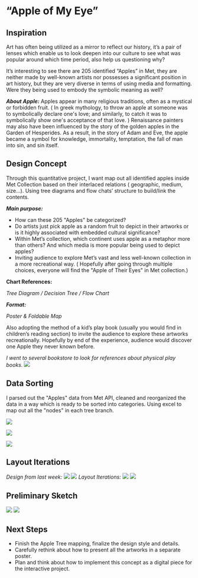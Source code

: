 
# “Apple of My Eye”

## Inspiration
Art has often being utilized as a mirror to reflect our history, it’s a pair of lenses which enable us to look deepen into our culture to see what was popular around which time period, also help us questioning why?

It’s interesting to see there are 205 identified “Apples” in Met, they are neither made by well-known artists nor possesses a significant position in art history, but they are very diverse in terms of using media and formatting. Were they being used to embody the symbolic meaning as well?

***About Apple:***
Apples appear in many religious traditions, often as a mystical or forbidden fruit.  ( In greek mythology, to throw an apple at someone was to symbolically declare one's love; and similarly, to catch it was to symbolically show one's acceptance of that love. ) Renaissance painters may also have been influenced by the story of the golden apples in the Garden of Hesperides. As a result, in the story of Adam and Eve, the apple became a symbol for knowledge, immortality, temptation, the fall of man into sin, and sin itself.


## Design Concept
Through this quantitative project, I want map out all identified apples inside Met Collection based on their interlaced relations ( geographic, medium, size...). Using tree diagrams and flow chats’ structure to build/link the contents.

***Main purpose:*** 

 - How can these 205 "Apples" be categorized?  
 - Do artists just pick apple as a random fruit to depict in their artworks or is it highly associated with embedded cultural significance?
 - Within Met’s collection, which continent uses apple as a metaphor more than others? And which media is more popular being used to depict apples?
 - Inviting audience to explore Met’s vast and less well-known collection in a more recreational way. ( Hopefully after going through multiple choices, everyone will find the "Apple of Their Eyes" in Met collection.)

**Chart References:**

*Tree Diagram / Decision Tree / Flow Chart*

***Format:***

*Poster & Foldable Map*

Also adopting the method of a kid’s play book (usually you would find in children’s reading section) to invite the audience to explore these artworks recreationally. Hopefully by end of the experience, audience would discover one Apple they never known before.

*I went to several bookstore to look for references about physical play books.*
![](MoodBoard.jpg)



## Data Sorting
I parsed out the "Apples" data from Met API, cleaned and reorganized the data in a way which is ready to be sorted into categories. Using excel to map out all the "nodes" in each tree branch.

![](DataSorting1.jpg)

![](DataSorting2.jpg)

![](DataSorting3.jpg)

## Layout Iterations
*Design from last week:*
![](OldSketch1.jpg)
![](OldSketch2.jpg)
*Layout Iterations:*
![](Sketch1.jpg)
![](Sketch2.jpg)

## Preliminary Sketch
![](SecondDraft1.jpg)
![](SecondDraft2.jpg)


## Next Steps

 - Finish the Apple Tree mapping, finalize the design style and details.
 - Carefully rethink about how to present all the artworks in a separate
   poster. 
 - Plan and think about how to implement this concept as a digital piece for the  interactive project.